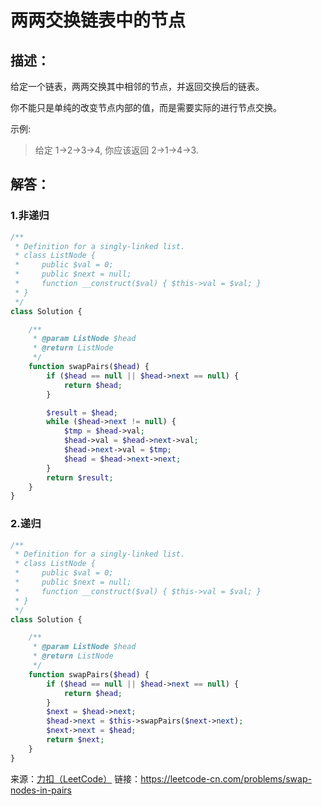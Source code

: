 # 两两交换链表中的节点


## 描述：

给定一个链表，两两交换其中相邻的节点，并返回交换后的链表。

你不能只是单纯的改变节点内部的值，而是需要实际的进行节点交换。


示例:
> 给定 1->2->3->4, 你应该返回 2->1->4->3.


## 解答：

### 1.非递归
```php
/**
 * Definition for a singly-linked list.
 * class ListNode {
 *     public $val = 0;
 *     public $next = null;
 *     function __construct($val) { $this->val = $val; }
 * }
 */
class Solution {

    /**
     * @param ListNode $head
     * @return ListNode
     */
    function swapPairs($head) {
        if ($head == null || $head->next == null) {
            return $head;
        }

        $result = $head;
        while ($head->next != null) {
            $tmp = $head->val;
            $head->val = $head->next->val;
            $head->next->val = $tmp;
            $head = $head->next->next;
        }
        return $result;
    }
}
```

### 2.递归
```php
/**
 * Definition for a singly-linked list.
 * class ListNode {
 *     public $val = 0;
 *     public $next = null;
 *     function __construct($val) { $this->val = $val; }
 * }
 */
class Solution {

    /**
     * @param ListNode $head
     * @return ListNode
     */
    function swapPairs($head) {
        if ($head == null || $head->next == null) {
            return $head;
        }
        $next = $head->next;
        $head->next = $this->swapPairs($next->next);
        $next->next = $head;
        return $next;
    }
}
```

来源：[力扣（LeetCode）](https://leetcode-cn.com/problems/swap-nodes-in-pairs)
链接：https://leetcode-cn.com/problems/swap-nodes-in-pairs
